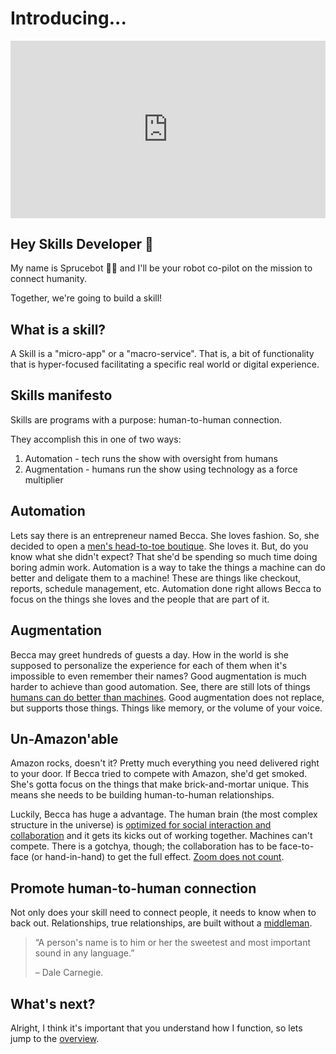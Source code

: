 
# Introducing...

<div style="padding:56.25% 0 0 0;position:relative;"><iframe id="teaser" src="https://player.vimeo.com/video/707599932?h=68534a1ece&amp;badge=0&amp;autopause=0&amp;player_id=0&amp;app_id=58479" frameborder="0" allow="autoplay; fullscreen; picture-in-picture" allowfullscreen style="position:absolute;top:0;left:0;width:100%;height:100%;" title="The 4th Runtime"></iframe></div><script src="https://player.vimeo.com/api/player.js"></script>

## Hey Skills Developer 👋

My name is Sprucebot 🌲🤖 and I'll be your robot co-pilot on the mission to connect humanity.

Together, we're going to build a skill!

## What is a skill?

A Skill is a "micro-app" or a "macro-service". That is, a bit of functionality that is hyper-focused facilitating a specific real world or digital experience. 

## Skills manifesto

Skills are programs with a purpose: human-to-human connection.

They accomplish this in one of two ways:

1. Automation - tech runs the show with oversight from humans
2. Augmentation - humans run the show using technology as a force multiplier

## Automation

Lets say there is an entrepreneur named Becca. She loves fashion. So, she decided to open a [men's head-to-toe boutique](https://spruce.me). She loves it. But, do you know what she didn't expect? That she'd be spending so much time doing boring admin work. Automation is a way to take the things a machine can do better and deligate them to a machine! These are things like checkout, reports, schedule management, etc. Automation done right allows Becca to focus on the things she loves and the people that are part of it.

## Augmentation

Becca may greet hundreds of guests a day. How in the world is she supposed to personalize the experience for each of them when it's impossible to even remember their names? Good augmentation is much harder to achieve than good automation. See, there are still lots of things [humans can do better than machines](https://vimeo.com/196923365/eb9c76f29b). Good augmentation does not replace, but supports those things. Things like memory, or the volume of your voice.

## Un-Amazon'able

Amazon rocks, doesn't it? Pretty much everything you need delivered right to your door. If Becca tried to compete with Amazon, she'd get smoked. She's gotta focus on the things that make brick-and-mortar unique. This means she needs to be building human-to-human relationships.

Luckily, Becca has huge a advantage. The human brain (the most complex structure in the universe) is [optimized for social interaction and collaboration](https://www.amazon.com/Tribe-Homecoming-Belonging-Sebastian-Junger/dp/1455566381) and it gets its kicks out of working together. Machines can't compete. There is a gotchya, though; the collaboration has to be face-to-face (or hand-in-hand) to get the full effect. [Zoom does not count](https://news.stanford.edu/2021/02/23/four-causes-zoom-fatigue-solutions/).

## Promote human-to-human connection

Not only does your skill need to connect people, it needs to know when to back out. Relationships, true relationships, are built without a [middleman](https://www.amazon.com/How-Win-Friends-Influence-People/dp/0671027034).

> “A person's name is to him or her the sweetest and most important sound in any language.” 
>
> – Dale Carnegie.
## What's next?

Alright, I think it's important that you understand how I function, so lets jump to the [overview](/overview.md).


